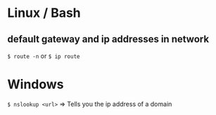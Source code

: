 # Linux / Bash

## default gateway and ip addresses in network
`$ route -n` or `$ ip route`

# Windows
`$ nslookup <url>` => Tells you the ip address of a domain